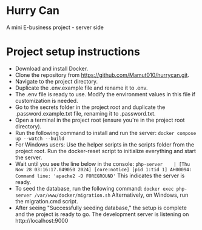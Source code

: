 # Hurry Can

A mini E-business project - server side

# Project setup instructions
- Download and install Docker.
- Clone the repository from https://github.com/Mamut010/hurrycan.git.
- Navigate to the project directory.
- Duplicate the .env.example file and rename it to .env.
- The .env file is ready to use. Modify the environment values in this file if customization is needed.
- Go to the secrets folder in the project root and duplicate the .password.example.txt file, renaming it to .password.txt.
- Open a terminal in the project root (ensure you're in the project root directory).
- Run the following command to install and run the server:
  `docker compose up --watch --build`
- For Windows users: Use the helper scripts in the scripts folder from the project root. Run the docker-reset script to initialize everything and start the server.
- Wait until you see the line below in the console:
  `php-server    | [Thu Nov 28 03:16:17.049050 2024] [core:notice] [pid 1:tid 1] AH00094: Command line: 'apache2 -D FOREGROUND'`
This indicates the server is ready.
- To seed the database, run the following command:
 `docker exec php-server /var/www/docker/migration.sh`
  Alternatively, on Windows, run the migration.cmd script.
- After seeing "Successfully seeding database," the setup is complete and the project is ready to go.
The development server is listening on http://localhost:9000 
